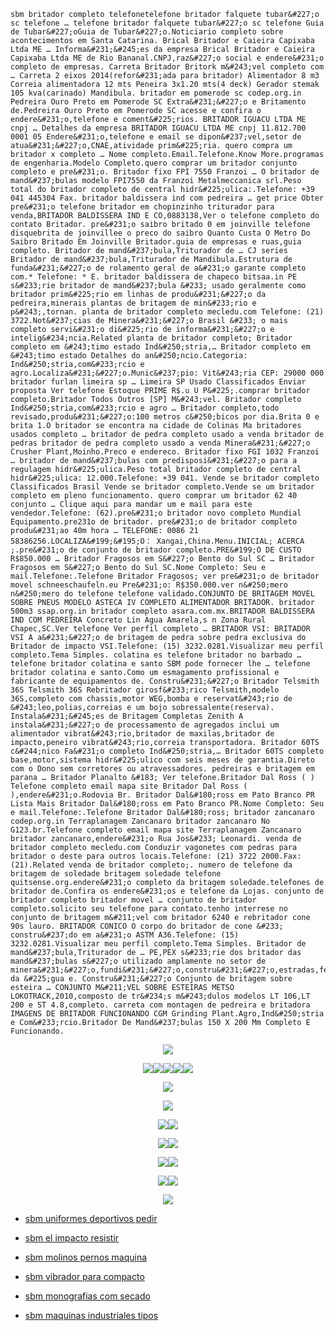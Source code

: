 
```
sbm britador completo telefonetelefone britador falquete tubar&#227;o sc telefone … telefone britador falquete tubar&#227;o sc telefone Guia de Tubar&#227;oGuia de Tubar&#227;o.Noticiario completo sobre acontecimentos em Santa Catarina. Brical Britador e Caieira Capixaba Ltda ME … Informa&#231;&#245;es da empresa Brical Britador e Caieira Capixaba Ltda ME de Rio Bananal.CNPJ,raz&#227;o social e endere&#231;o completo de empresas. Carreta Britador Britork m&#243;vel completo com … Carreta 2 eixos 2014(refor&#231;ada para britador) Alimentador 8 m3 Correia alimentadora 12 mts Peneira 3x1.20 mts(4 deck) Gerador stemak 105 kva(carinado) Mandibula. britador em pomerode sc codep.org.in Pedreira Ouro Preto em Pomerode SC Extra&#231;&#227;o e Britamento de.Pedreira Ouro Preto em Pomerode SC acesse e confira o endere&#231;o,telefone e coment&#225;rios. BRITADOR IGUACU LTDA ME cnpj … Detalhes da empresa BRITADOR IGUACU LTDA ME cnpj 11.812.700 0001 05 Endere&#231;o,telefone e email se dipon&#237;vel,setor de atua&#231;&#227;o,CNAE,atividade prim&#225;ria. quero compra um britador x completo … Nome completo.Email.Telefone.Know More.programas de engenharia.Modelo Completo.quero comprar um britador conjunto completo e pre&#231;o. Britador fixo FPI 7550 Franzoi … O britador de mand&#237;bulas modelo FPI7550 da Franzoi Metalmeccanica srl.Peso total do britador completo de central hidr&#225;ulica:.Telefone: +39 041 445304 Fax. britador baldissera ind com pedreira … get price Obter pre&#231;o telefone britador em chopinzinho triturador para venda,BRITADOR BALDISSERA IND E CO,0883138,Ver o telefone completo do contato Britador. pre&#231;o saibro britado 0 em joinville telefone disquebrita de joinvillee o preco do saibro Quanto Custa O Metro Do Saibro Britado Em Joinville Britador.guia de empresas e ruas,guia completo. Britador de mand&#237;bula,Triturador de … CJ series Britador de mand&#237;bula,Triturador de Mandibula.Estrutura de funda&#231;&#227;o de rolamento geral de a&#231;o garante completo com.* Telefone: * E. britador baldissera de chapeco bitsaa.in PE s&#233;rie britador de mand&#237;bula &#233; usado geralmente como britador prim&#225;rio em linhas de produ&#231;&#227;o da pedreira,minerais plantas de britagem de min&#233;rio e p&#243;,tornan. planta de britador completo mecledu.com Telefone: (21) 3722.Not&#237;cias de Minera&#231;&#227;o Brasil &#233; o mais completo servi&#231;o di&#225;rio de informa&#231;&#227;o e intelig&#234;ncia.Related planta de britador completo; Britador completo em &#243;timo estado Ind&#250;stria,… Britador completo em &#243;timo estado Detalhes do an&#250;ncio.Categoria: Ind&#250;stria,com&#233;rcio e agro.Localiza&#231;&#227;o.Munic&#237;pio: Vit&#243;ria CEP: 29000 000 britador furlan limeira sp … Limeira SP Usado Classificados Enviar proposta Ver telefone Estoque PRIME R$.u U P&#225;.comprar britador completo.Britador Todos Outros [SP] M&#243;vel. Britador completo Ind&#250;stria,com&#233;rcio e agro … Britador completo,todo revisado,produ&#231;&#227;o:100 metros c&#250;bicos por dia.Brita 0 e brita 1.O britador se encontra na cidade de Colinas Ma britadores usados completo … britador de pedra completo usado a venda britador de pedras britador de pedra completo usado a venda Minera&#231;&#227;o Crusher Plant,Moinho.Preco e endereco. Britador fixo FGI 1032 Franzoi … britador de mand&#237;bulas com predisposi&#231;&#227;o para a regulagem hidr&#225;ulica.Peso total britador completo de central hidr&#225;ulica: 12.000.Telefone: +39 041. Vende se britador completo Classificados Brasil Vende se britador completo.Vende se um britador completo em pleno funcionamento. quero comprar um britador 62 40 conjunto … Clique aqui para mandar um e mail para este vendedor.Telefone: (62).pre&#231;o britador novo completo Mundial Equipamento.pre231o de britador. pre&#231;o de britador completo produ&#231;ao 40m hora … TELEFONE: 0086 21 58386256.LOCALIZA&#199;&#195;O： Xangai,China.Menu.INICIAL; ACERCA ;.pre&#231;o de conjunto de britador completo.PRE&#199;O DE CUSTO R$850.000 … Britador Fragosos em S&#227;o Bento do Sul SC … Britador Fragosos em S&#227;o Bento do Sul SC.Nome Completo: Seu e mail.Telefone:.Telefone Britador Fragosos; ver pre&#231;o de britador movel schneeschaufeln.eu Pre&#231;o: R$350.000.ver n&#250;mero n&#250;mero do telefone telefone validado.CONJUNTO DE BRITAGEM MOVEL SOBRE PNEUS MODELO ASTECA IV COMPLETO ALIMENTADOR BRITADOR. britador 500m3 ssap.org.in britador completo asara.com.mx.BRITADOR BALDISSERA IND COM PEDREIRA Concreto Lin Agua Amarela,s n Zona Rural Chapec,SC.Ver telefone Ver perfil completo … BRITADOR VSI: BRITADOR VSI A a&#231;&#227;o de britagem de pedra sobre pedra exclusiva do Britador de impacto VSI.Telefone: (15) 3232.0281.Visualizar meu perfil completo.Tema Simples. colatina es telefone britador no barbado … telefone britador colatina e santo SBM pode fornecer lhe … telefone britador colatina e santo.Como um esmagamento profissional e fabricante de equipamentos de. Constru&#231;&#227;o Britador Telsmith 36S Telsmith 36S Rebritador girosf&#233;rico Telsmith,modelo 36S,completo com chassis,motor WEG,bomba e reservat&#243;rio de &#243;leo,polias,correias e um bojo sobressalente(reserva). Instala&#231;&#245;es de Britagem Completas Zenith A instala&#231;&#227;o de processamento de agregados inclui um alimentador vibrat&#243;rio,britador de maxilas,britador de impacto,peneiro vibrat&#243;rio,correia transportadora. Britador 60TS c&#244;nico Fa&#231;o completo Ind&#250;stria,… Britador 60TS completo base,motor,sistema hidr&#225;ulico com seis meses de garantia.Direto com o Dono sem corretores ou atravessadores. pedreiras e britagem em parana … Britador Planalto &#183; Ver telefone.Britador Dal Ross ( ) Telefone completo email mapa site Britador Dal Ross ( ),endere&#231;o.Rodovia Br. Britador Dal&#180;ross em Pato Branco PR Lista Mais Britador Dal&#180;ross em Pato Branco PR.Nome Completo: Seu e mail.Telefone:.Telefone Britador Dal&#180;ross; britador zancanaro codep.org.in Terraplanagem Zancanaro britador zancanaro No G123.br.Telefone completo email mapa site Terraplanagem Zancanaro britador zancanaro,endere&#231;o Rua Jos&#233; Leonardi. venda de britador completo mecledu.com Conduzir vagonetes com pedras para britador o deste para outros locais.Telefone: (21) 3722 2000.Fax: (21).Related venda de britador completo;. numero de telefone da britagem de soledade britagem soledade telefone quitsense.org.endere&#231;o completo da britagem soledade.telefones de britador de.Confira os endere&#231;os e telefone da Lojas. conjunto de britador completo britador movel … conjunto de britador completo.solicito seu telefone para contato.tenho interrese no conjunto de britagem m&#211;vel com britador 6240 e rebritador cone 90s lauro. BRITADOR CONICO O corpo do britador de cone &#233; constru&#237;do em a&#231;o ASTM A36.Telefone: (15) 3232.0281.Visualizar meu perfil completo.Tema Simples. Britador de mand&#237;bula,Triturador de … PE,PEX s&#233;rie dos britador das mand&#237;bulas s&#227;o utilizado amplamente no setor de minera&#231;&#227;o,fundi&#231;&#227;o,constru&#231;&#227;o,estradas,ferrovias,conserva&#231;&#227;o da &#225;gua e. Constru&#231;&#227;o Conjunto de britagem sobre esteira … CONJUNTO M&#211;VEL SOBRE ESTEIRAS METSO LOKOTRACK,2010,composto de tr&#234;s m&#243;dulos modelos LT 106,LT 200 e ST 4.8,completo. carreta com montagen de pedreira e britadora IMAGENS DE BRITADOR FUNCIONANDO CGM Grinding Plant.Agro,Ind&#250;stria e Com&#233;rcio.Britador De Mand&#237;bulas 150 X 200 Mm Completo E Funcionando. 
```

<div align="center">

<a href="https://es-crusher.shibang-china.com/github&k=sbm+britador+completo+telefone"><img src="https://static.shibang-china.com/es/crusher/logo.jpg"></a>

<a href="https://es-crusher.shibang-china.com/github&k=sbm+britador+completo+telefone"><img src="https://static.shibang-china.com/es/crusher/index.jpg"></a><a href="https://es-crusher.shibang-china.com/material.htmlgithub&k=sbm+britador+completo+telefone"><img src="https://static.shibang-china.com/es/crusher/material.jpg"></a><a href="https://es-crusher.shibang-china.com/application.htmlgithub&k=sbm+britador+completo+telefone"><img src="https://static.shibang-china.com/es/crusher/application.jpg"></a><a href="https://es-crusher.shibang-china.com/aboutus.htmlgithub&k=sbm+britador+completo+telefone"><img src="https://static.shibang-china.com/es/crusher/aboutus.jpg"></a><a href="https://es-crusher.shibang-china.com/contact.htmlgithub&k=sbm+britador+completo+telefone"><img src="https://static.shibang-china.com/es/crusher/contact.jpg"></a>

<a href="https://es-crusher.shibang-china.com/github&k=sbm+britador+completo+telefone"><img src="https://static.shibang-china.com/es/crusher/banner.jpg"></a>

<a href="https://swt.shibang-china.com/github&k=sbm+britador+completo+telefone"><img src="https://static.shibang-china.com/es/crusher/text.jpg"></a>

<a href="https://swt.shibang-china.com/github&k=sbm+britador+completo+telefone"><img src="https://static.shibang-china.com/es/crusher/chat.jpg"></a><a href="https://es-crusher.shibang-china.com/contact.htmlgithub&k=sbm+britador+completo+telefone"><img src="https://static.shibang-china.com/es/crusher/message.jpg"></a>

<a href="https://es-crusher.shibang-china.com/products/pe.htmlgithub&k=sbm+britador+completo+telefone"><img src="https://static.shibang-china.com/es/crusher/pe.jpg"></a><a href="https://es-crusher.shibang-china.com/products/pf.htmlgithub&k=sbm+britador+completo+telefone"><img src="https://static.shibang-china.com/es/crusher/pf.jpg"></a>

<a href="https://es-crusher.shibang-china.com/products/hpt.htmlgithub&k=sbm+britador+completo+telefone"><img src="https://static.shibang-china.com/es/crusher/hpt.jpg"></a><a href="https://es-crusher.shibang-china.com/products/vsi.htmlgithub&k=sbm+britador+completo+telefone"><img src="https://static.shibang-china.com/es/crusher/vsi.jpg"></a>

<a href="https://es-crusher.shibang-china.com/products/klv.htmlgithub&k=sbm+britador+completo+telefone"><img src="https://static.shibang-china.com/es/crusher/klv.jpg"></a><a href="https://es-crusher.shibang-china.com/products/portable.htmlgithub&k=sbm+britador+completo+telefone"><img src="https://static.shibang-china.com/es/crusher/portable.jpg"></a>

<a href="https://swt.shibang-china.com/github&k=sbm+britador+completo+telefone"><img src="https://static.shibang-china.com/es/crusher/case.jpg"></a>

</div>


* [sbm uniformes deportivos pedir](sbm%20uniformes%20deportivos%20pedir.md)

* [sbm el impacto resistir](sbm%20el%20impacto%20resistir.md)

* [sbm molinos pernos maquina](sbm%20molinos%20pernos%20maquina.md)

* [sbm vibrador para compacto](sbm%20vibrador%20para%20compacto.md)

* [sbm monografias com secado](sbm%20monografias%20com%20secado.md)

* [sbm maquinas industriales tipos](sbm%20maquinas%20industriales%20tipos.md)